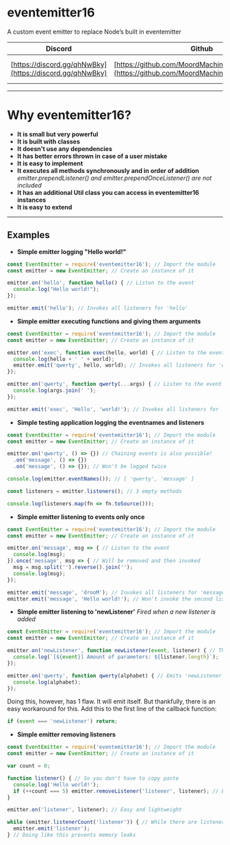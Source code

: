 # eventemitter16
A custom event emitter to replace Node’s built in eventemitter

| Discord | Github | NPM |
| :---: | :---: | :---: |
| [https://discord.gg/qhNwBky](https://discord.gg/qhNwBky) | [https://github.com/MoordMachineYT/eventemitter16](https://github.com/MoordMachineYT/eventemitter16) | Not uploaded yet |

---
<h1>Why eventemitter16?</h1>

- **It is small but very powerful**
- **It is built with classes**
- **It doesn't use any dependencies**
- **It has better errors thrown in case of a user mistake**
- **It is easy to implement**
- **It executes all methods synchronously and in order of addition** *emitter.prependListener() and emitter.prependOnceListener() are not included*
- **It has an additional Util class you can access in __eventemitter16__ instances**
- **It is easy to extend**
---
## Examples
- **Simple emitter logging "Hello world!"**
```js
const EventEmitter = require('eventemitter16'); // Import the module
const emitter = new EventEmitter; // Create an instance of it

emitter.on('hello', function hello() { // Listen to the event
  console.log("Hello world!");
});

emitter.emit('hello'); // Invokes all listeners for 'hello'
```

- **Simple emitter executing functions and giving them arguments**
```js
const EventEmitter = require('eventemitter16'); // Import the module
const emitter = new EventEmitter; // Create an instance of it

emitter.on('exec', function exec(hello, world) { // Listen to the event
  console.log(hello + ' ' + world);
  emitter.emit('qwerty', hello, world); // Invokes all listeners for 'qwerty'
});

emitter.on('qwerty', function qwerty(...args) { // Listen to the event
  console.log(args.join(' ');
});

emitter.emit('exec', 'Hello', 'world!'); // Invokes all listeners for 'exec'
```

- **Simple testing application logging the eventnames and listeners**
```js
const EventEmitter = require('eventemitter16'); // Import the module
const emitter = new EventEmitter; // Create an instance of it

emitter.on('qwerty', () => {}) // Chaining events is also possible!
  .on('message', () => {})
  .on('message', () => {}); // Won't be logged twice

console.log(emitter.eventNames()); // [ 'qwerty', 'message' ]

const listeners = emitter.listeners(); // 3 empty methods

console.log(listeners.map(fn => fn.toSource()));
```

- **Simple emitter listening to events only once**
```js
const EventEmitter = require('eventemitter16'); // Import the module
const emitter = new EventEmitter; // Create an instance of it

emitter.on('message', msg => { // Listen to the event
  console.log(msg);
}).once('message', msg => { // Will be removed and then invoked
  msg = msg.split('').reverse().join('');
  console.log(msg);
});

emitter.emit('message', 'drooM'); // Invokes all listeners for 'message'
emitter.emit('message', 'Hello world!'); // Won't invoke the second listener since it got removed
```

- **Simple emitter listening to 'newListener'** *Fired when a new listener is added*
```js
const EventEmitter = require('eventemitter16'); // Import the module
const emitter = new EventEmitter; // Create an instance of it

emitter.on('newListener', function newListener(event, listener) { // This will emit itself
  console.log(`[${event}] Amount of parameters: ${listener.length}`);
});

emitter.on('qwerty', function qwerty(alphabet) { // Emits 'newListener'
  console.log(alphabet);
});
```
Doing this, however, has 1 flaw. It will emit itself. But thankfully, there is an easy workaround for this. Add this to the first line of the callback function: 
```js
if (event === 'newListener') return;
```

- **Simple emitter removing listeners**
```js
const EventEmitter = require('eventemitter16'); // Import the module
const emitter = new EventEmitter; // Create an instance of it

var count = 0;

function listener() { // So you don't have to copy paste
  console.log('Hello world!');
  if (++count === 5) emitter.removeListener('listener', listener); // Easy and lightweight
}

emitter.on('listener', listener); // Easy and lightweight

while (emitter.listenerCount('listener')) { // While there are listeners for 'listener'
  emitter.emit('listener');
} // Doing like this prevents memory leaks
```
